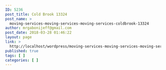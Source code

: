 ```yaml
---
ID: 5236
post_title: Cold Brook 13324
post_name: >
  moving-services-moving-services-moving-services-coldbrook-13324
author: mrgabonijeff@gmail.com
post_date: 2018-03-28 01:46:22
layout: page
link: >
  http://localhost/wordpress/moving-services-moving-services-moving-services-coldbrook-13324/
published: true
tags: [ ]
categories: [ ]
---
```


